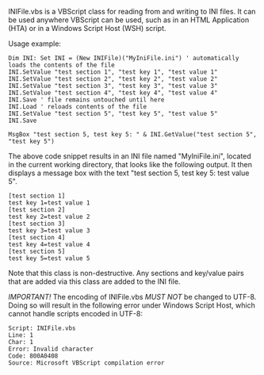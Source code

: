 ﻿INIFile.vbs is a VBScript class for reading from and writing to INI files. It can be used anywhere VBScript can be used, such as in an HTML Application (HTA) or in a Windows Script Host (WSH) script.

Usage example:

    Dim INI: Set INI = (New INIFile)("MyIniFile.ini") ' automatically loads the contents of the file
    INI.SetValue "test section 1", "test key 1", "test value 1"
    INI.SetValue "test section 2", "test key 2", "test value 2"
    INI.SetValue "test section 3", "test key 3", "test value 3"
    INI.SetValue "test section 4", "test key 4", "test value 4"
    INI.Save ' file remains untouched until here
    INI.Load ' reloads contents of the file
    INI.SetValue "test section 5", "test key 5", "test value 5"
    INI.Save
    
    MsgBox "test section 5, test key 5: " & INI.GetValue("test section 5", "test key 5")

The above code snippet results in an INI file named "MyIniFile.ini", located in the current working directory, that looks like the following output. It then displays a message box with the text "test section 5, test key 5: test value 5".

    [test section 1]
    test key 1=test value 1
    [test section 2]
    test key 2=test value 2
    [test section 3]
    test key 3=test value 3
    [test section 4]
    test key 4=test value 4
    [test section 5]
    test key 5=test value 5

Note that this class is non-destructive. Any sections and key/value pairs that are added via this class are added to the INI file.

*IMPORTANT!* The encoding of INIFile.vbs *MUST NOT* be changed to UTF-8. Doing so will result in the following error under Windows Script Host, which cannot handle scripts encoded in UTF-8:

    Script: INIFile.vbs
	Line: 1
	Char: 1
	Error: Invalid character
	Code: 800A0408
	Source: Microsoft VBScript compilation error